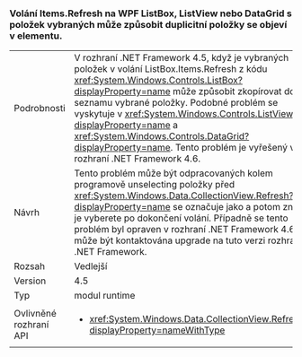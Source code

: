 ### <a name="calling-itemsrefresh-on-a-wpf-listbox-listview-or-datagrid-with-items-selected-can-cause-duplicate-items-to-appear-in-the-element"></a>Volání Items.Refresh na WPF ListBox, ListView nebo DataGrid s položek vybraných může způsobit duplicitní položky se objeví v elementu.

|   |   |
|---|---|
|Podrobnosti|V rozhraní .NET Framework 4.5, když je vybraných položek v volání ListBox.Items.Refresh z kódu <xref:System.Windows.Controls.ListBox?displayProperty=name> může způsobit zkopírovat do seznamu vybrané položky. Podobné problém se vyskytuje v <xref:System.Windows.Controls.ListView?displayProperty=name> a <xref:System.Windows.Controls.DataGrid?displayProperty=name>. Tento problém je vyřešený v rozhraní .NET Framework 4.6.|
|Návrh|Tento problém může být odpracovaných kolem programově unselecting položky před <xref:System.Windows.Data.CollectionView.Refresh?displayProperty=name> se označuje jako a potom znovu je vyberete po dokončení volání. Případně se tento problém byl opraven v rozhraní .NET Framework 4.6 a může být kontaktována upgrade na tuto verzi rozhraní .NET Framework.|
|Rozsah|Vedlejší|
|Version|4.5|
|Typ|modul runtime|
|Ovlivněné rozhraní API|<ul><li><xref:System.Windows.Data.CollectionView.Refresh?displayProperty=nameWithType></li></ul>|

